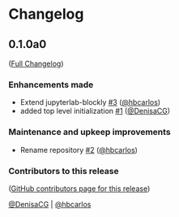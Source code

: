 # Changelog

<!-- <START NEW CHANGELOG ENTRY> -->

## 0.1.0a0

([Full Changelog](https://github.com/QuantStack/jupyterlab-niryo-one/compare/99737a8b11ccf7be67c38c6cf5710df46b5abb95...fe24c8990bc7f096a90c64e4cd9fabdde176a194))

### Enhancements made

- Extend jupyterlab-blockly [#3](https://github.com/QuantStack/jupyterlab-niryo-one/pull/3) ([@hbcarlos](https://github.com/hbcarlos))
- added top level initialization  [#1](https://github.com/QuantStack/jupyterlab-niryo-one/pull/1) ([@DenisaCG](https://github.com/DenisaCG))

### Maintenance and upkeep improvements

- Rename repository [#2](https://github.com/QuantStack/jupyterlab-niryo-one/pull/2) ([@hbcarlos](https://github.com/hbcarlos))

### Contributors to this release

([GitHub contributors page for this release](https://github.com/QuantStack/jupyterlab-niryo-one/graphs/contributors?from=2022-07-01&to=2022-07-25&type=c))

[@DenisaCG](https://github.com/search?q=repo%3AQuantStack%2Fjupyterlab-niryo-one+involves%3ADenisaCG+updated%3A2022-07-01..2022-07-25&type=Issues) | [@hbcarlos](https://github.com/search?q=repo%3AQuantStack%2Fjupyterlab-niryo-one+involves%3Ahbcarlos+updated%3A2022-07-01..2022-07-25&type=Issues)

<!-- <END NEW CHANGELOG ENTRY> -->
